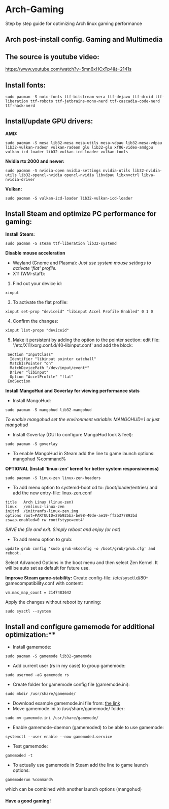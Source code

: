 # Arch-Gaming
Step by step guide for optimizing Arch linux gaming performance
## Arch post-install config. Gaming and Multimedia
## The source is youtube video:
https://www.youtube.com/watch?v=5mn6xHCxTp4&t=2141s

## Install fonts:
```
sudo pacman -S noto-fonts ttf-bitstream-vera ttf-dejavu ttf-droid ttf-liberation ttf-roboto ttf-jetbrains-mono-nerd ttf-cascadia-code-nerd ttf-hack-nerd
```
## Install/update GPU drivers:
**AMD:**
```
sudo pacman -S mesa lib32-mesa mesa-utils mesa-vdpau lib32-mesa-vdpau lib32-vulkan-radeon vulkan-radeon glu lib32-glu xf86-video-amdgpu vulkan-icd-loader lib32-vulkan-icd-loader vulkan-tools
```
**Nvidia rtx 2000 and newer:**
```
sudo pacman -S nvidia-open nvidia-settings nvidia-utils lib32-nvidia-utils lib32-opencl-nvidia opencl-nvidia libvdpau libxnvctrl libva-nvidia-driver
```
**Vulkan:**
```
sudo pacman -S vulkan-icd-loader lib32-vulkan-icd-loader
```
## Install Steam and optimize PC performance for gaming:
**Install Steam:**
```
sudo pacman -S steam ttf-liberation lib32-systemd
```
**Disable mouse acceleration**
* Wayland (Gnome and Plasma):
*Just use system mouse settings to activate 'flat' profile.*
* X11 (WM-staff):
1. Find out your device id:
```
xinput
```
3. To activate the flat profile:
```
xinput set-prop "deviceid" "libinput Accel Profile Enabled" 0 1 0
```
4. Confirm the changes:
```
xinput list-props "deviceid"
```
5. Make it persistent by adding the option to the pointer section:
edit file: '/etc/X11/xorg.conf.d/40-libinput.conf' and add the block:
``` 
 Section "InputClass"
  Identifier "libinput pointer catchall"
  MatchIsPointer "on"
  MatchDevicePath "/dev/input/event*"
  Driver "libinput"
  Option "AccelProfile" "flat"
 EndSection
```
**Install MangoHud and Goverlay for viewing performance stats**
* Install MangoHud:
```
sudo pacman -S mangohud lib32-mangohud
```
*To enable mangohud set the environment variable: MANGOHUD=1 or just mangohud*
* Install Goverlay (GUI to configure MangoHud look & feel):
```
sudo pacman -S goverlay
```
* To enable MangoHud in Steam add the line to game launch options:
mangohud %command%

**OPTIONAL (Install 'linux-zen' kernel for better system responsiveness)**
```
sudo pacman -S linux-zen linux-zen-headers
```
* To add menu option to systemd-boot cd to: /boot/loader/entries/
and add the new entry-file: linux-zen.conf
```
title   Arch Linux (linux-zen)
linux   /vmlinuz-linux-zen
initrd  /initramfs-linux-zen.img
options root=PARTUUID=29b925ba-be98-40de-ae19-ff2b377893bd zswap.enabled=0 rw rootfstype=ext4'
```
*SAVE the file and exit. Simply reboot and enjoy (or not)*
* To add menu option to grub:
```
update grub config 'sudo grub-mkconfig -o /boot/grub/grub.cfg' and reboot.
```
Select Advanced Options in the boot menu and then select Zen Kernel.
It will be auto set as default for future use.

**Improve Steam game-stability:**
Create config-file: /etc/sysctl.d/80-gamecompatibility.conf
with content: 
```
vm.max_map_count = 2147483642
```
Apply the changes without reboot by running: 
```
sudo sysctl --system
```
## Install and configure gamemode for additional optimization:**
* Install gamemode:
```
sudo pacman -S gamemode lib32-gamemode
```
* Add current user (rs in my case) to group gamemode:
```
sudo usermod -aG gamemode rs 
```
* Create folder for gamemode config file (gamemode.ini): 
```
sudo mkdir /usr/share/gamemode/
```
* Download example gamemode.ini file from:
[the link](https://github.com/FeralInteractive/gamemode/tree/master/example)
* Move gamemode.ini to /usr/share/gamemode/ folder:
```
sudo mv gamemode.ini /usr/share/gamemode/
```
* Enable gamemode-daemon (gamemoded) to be able to use gamemode:
```
systemctl --user enable --now gamemoded.service
```
* Test gamemode:
```
gamemoded -t
```
* To actually use gamemode in Steam add the line to game launch options:
```
gamemoderun %command%
```
which can be combined with another launch options (mangohud)

#### Have a good gaming!
